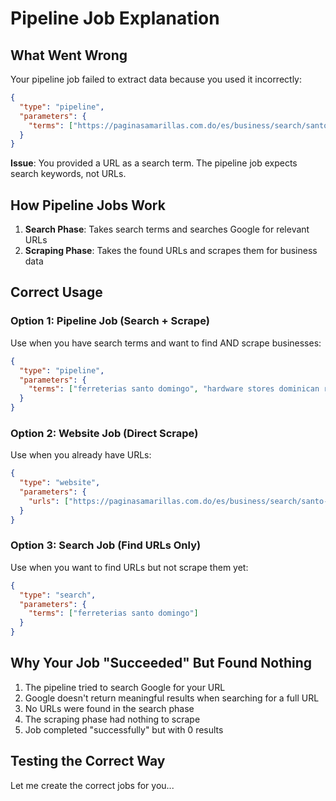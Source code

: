 # Pipeline Job Explanation

## What Went Wrong

Your pipeline job failed to extract data because you used it incorrectly:

```json
{
  "type": "pipeline",
  "parameters": {
    "terms": ["https://paginasamarillas.com.do/es/business/search/santo-domingo/c/ferreterias"]
  }
}
```

**Issue**: You provided a URL as a search term. The pipeline job expects search keywords, not URLs.

## How Pipeline Jobs Work

1. **Search Phase**: Takes search terms and searches Google for relevant URLs
2. **Scraping Phase**: Takes the found URLs and scrapes them for business data

## Correct Usage

### Option 1: Pipeline Job (Search + Scrape)
Use when you have search terms and want to find AND scrape businesses:

```json
{
  "type": "pipeline",
  "parameters": {
    "terms": ["ferreterias santo domingo", "hardware stores dominican republic"]
  }
}
```

### Option 2: Website Job (Direct Scrape)
Use when you already have URLs:

```json
{
  "type": "website",
  "parameters": {
    "urls": ["https://paginasamarillas.com.do/es/business/search/santo-domingo/c/ferreterias"]
  }
}
```

### Option 3: Search Job (Find URLs Only)
Use when you want to find URLs but not scrape them yet:

```json
{
  "type": "search",
  "parameters": {
    "terms": ["ferreterias santo domingo"]
  }
}
```

## Why Your Job "Succeeded" But Found Nothing

1. The pipeline tried to search Google for your URL
2. Google doesn't return meaningful results when searching for a full URL
3. No URLs were found in the search phase
4. The scraping phase had nothing to scrape
5. Job completed "successfully" but with 0 results

## Testing the Correct Way

Let me create the correct jobs for you...